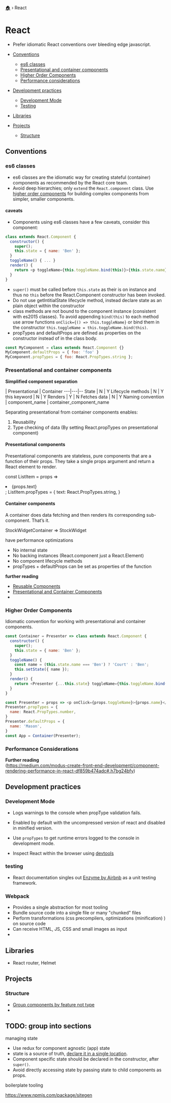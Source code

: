 [🏠](README.md) › React


# React

- Prefer idiomatic React conventions over bleeding edge javascript.  

- [Conventions](#conventions)
  - [es6 classes](#es6-classes)
  - [Presentational and container components](#presentational-and-container-components)
  - [Higher Order Components](#Higher-order-components)
  - [Performance considerations](#performance-considerations)
- [Development practices](#development-practices)
  - [Development Mode](#development-mode)
  - [Testing](#testing)
- [Libraries](#libraries)
- [Projects](#projects)
  - [Structure](#structure)

## Conventions

### es6 classes

- es6 classes are the idiomatic way for creating stateful (container) components as recommended by the React core team.  
- Avoid deep hierarchies; only `extend` the `React.component` class. Use [higher order components](#Higher-order-components) for building complex components from simpler, smaller components.  

#### caveats  
- Components using es6 classes have a few caveats, consider this component:

```javascript
class extends React.Component {
  constructor() {
    super();
    this.state = { name: 'Ben' };
  }
  toggleName() { ... }
  render() {
    return <p toggleName={this.toggleName.bind(this)}>{this.state.name}</p>
  }
}
```

- `super()` must be called before `this.state` as their is on instance and thus no `this` before the React.Component constructor has been invoked.
- Do not use getIntitialState lifecycle method, instead declare state as an plain object within the constructor
- class methods are not bound to the component instance (consistent with es2015 classes). To avoid appending `bind(this)` to each method use arrow functions `onClick={() => this.toggleName}` or bind them in the constructor `this.toggleName = this.toggleName.bind(this)`.
- propTypes and defaultProps are defined as properties on the constructor instead of in the class body.

```javascript
const MyComponent = class extends React.Component {}
MyComponent.defaultProps = { foo: 'foo' }
MyComponent.propTypes = { foo: React.PropTypes.string };
```


### Presentational and container components

**Simplified component separation**

   | Presentational |  Container
---|---|--
State | N |  Y
Lifecycle methods   | N | Y
this keyword | N | Y
Renders | Y | N
Fetches data | N | Y
Naming convention | component_name | container_component_name

Separating presentational from container components enables:  
  1. Reusability  
  1. Type checking of data (By setting React.propTypes on presentational component)  


#### Presentational components  
Presentational components are stateless, pure components that are a function of their props. They take a single props argument and return a React element to render.

const ListItem = props => <li>{props.text}</li>;
ListItem.propTypes = {
  text: React.PropTypes.string,
}


#### Container components  
A container does data fetching and then renders its corresponding sub-component. That’s it.

StockWidgetContainer => StockWidget




have performance optimizations
- No internal state
- No backing instances (React.component just a React.Element)
- No component lifecycle methods
- propTypes + defaultProps can be set as properties of the function

**further reading**  
- [Reusable Components](https://facebook.github.io/react/docs/reusable-components.html)
- [Presentational and Container Components](https://medium.com/@dan_abramov/smart-and-dumb-components-7ca2f9a7c7d0)
- [](https://medium.com/@learnreact/container-components-c0e67432e005#.grklqyxu6)


### Higher Order Components
Idiomatic convention for working with presentational and container components.  


```javascript
const Container = Presenter => class extends React.Component {
  constructor() {
    super();
    this.state = { name: 'Ben' };
  }
  toggleName() {
    const name = (this.state.name === 'Ben') ? 'Court' : 'Ben';
    this.setState({ name });
  }
  render() {
    return <Presenter {...this.state} toggleName={this.toggleName.bind(this)} />
  }
}

const Presenter = props => <p onClick={props.toggleName}>{props.name}</p>;
Presenter.propTypes = {
  name: React.PropTypes.number,
}
Presenter.defaultProps = {
  name: 'Mason',
}
const App = Container(Presenter);
```

### Performance Considerations  

**Further reading**  
(https://medium.com/modus-create-front-end-development/component-rendering-performance-in-react-df859b474adc#.h7bg24bfy)

## Development practices


### Development Mode

- Logs warnings to the console when propType validation fails.  
- Enabled by default with the uncompressed version of react and disabled in minified version.  
- Use `propTypes` to get runtime errors logged to the console in development mode.  


- Inspect React within the browser using [devtools]()


### testing

- React documentation singles out [Enzyme by Airbnb](http://airbnb.io/enzyme/) as a unit testing framework.  


### Webpack

- Provides a single abstraction for most tooling
- Bundle source code into a single file or many "chunked" files
- Perform transformations (css precompilers,  optimizations (minification) ) on source code
- Can receive HTML, JS, CSS and small images as input
-


## Libraries


- React router, Helmet


## Projects

### Structure

- [Group components by feature not type](https://vimeo.com/168648012)
-






## TODO: group into sections

managing state
- Use redux for component agnostic (app) state
- state is a source of truth, [declare it in a single location](https://facebook.github.io/react/tips/props-in-getInitialState-as-anti-pattern.html).
- Component specific state should be declared in the constructor, after `super()`.  
- Avoid directly accessing state by passing state to child components as props.


boilerplate tooling

https://www.npmjs.com/package/sitegen
